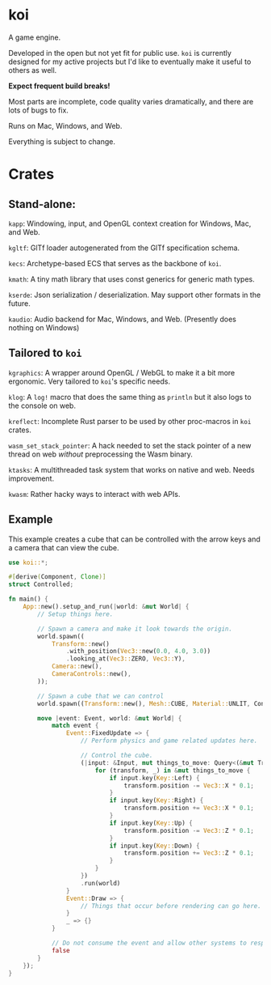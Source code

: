 # koi

A game engine. 

Developed in the open but not yet fit for public use. `koi` is currently designed for my active projects but I'd like to eventually make it useful to others as well.

**Expect frequent build breaks!**

Most parts are incomplete, code quality varies dramatically, and there are lots of bugs to fix. 

Runs on Mac, Windows, and Web.

Everything is subject to change.

# Crates

## Stand-alone:

`kapp`: Windowing, input, and OpenGL context creation for Windows, Mac, and Web.

`kgltf`: GlTf loader autogenerated from the GlTf specification schema. 

`kecs`: Archetype-based ECS that serves as the backbone of `koi`.

`kmath`: A tiny math library that uses const generics for generic math types.

`kserde`: Json serialization / deserialization. May support other formats in the future.

`kaudio`: Audio backend for Mac, Windows, and Web. (Presently does nothing on Windows)


## Tailored to `koi`

`kgraphics`: A wrapper around OpenGL / WebGL to make it a bit more ergonomic. Very tailored to `koi`'s specific needs.

`klog`: A `log!` macro that does the same thing as `println` but it also logs to the console on web.

`kreflect`: Incomplete Rust parser to be used by other proc-macros in `koi` crates. 

`wasm_set_stack_pointer`: A hack needed to set the stack pointer of a new thread on web *without* preprocessing the Wasm binary.

`ktasks`: A multithreaded task system that works on native and web. Needs improvement.

`kwasm`: Rather hacky ways to interact with web APIs.


## Example

This example creates a cube that can be controlled with the arrow keys and a camera that can view the cube.

```rust
use koi::*;

#[derive(Component, Clone)]
struct Controlled;

fn main() {
    App::new().setup_and_run(|world: &mut World| {
        // Setup things here.

        // Spawn a camera and make it look towards the origin.
        world.spawn((
            Transform::new()
                .with_position(Vec3::new(0.0, 4.0, 3.0))
                .looking_at(Vec3::ZERO, Vec3::Y),
            Camera::new(),
            CameraControls::new(),
        ));

        // Spawn a cube that we can control
        world.spawn((Transform::new(), Mesh::CUBE, Material::UNLIT, Controlled));

        move |event: Event, world: &mut World| {
            match event {
                Event::FixedUpdate => {
                    // Perform physics and game related updates here.

                    // Control the cube.
                    (|input: &Input, mut things_to_move: Query<(&mut Transform, &Controlled)>| {
                        for (transform, _) in &mut things_to_move {
                            if input.key(Key::Left) {
                                transform.position -= Vec3::X * 0.1;
                            }
                            if input.key(Key::Right) {
                                transform.position += Vec3::X * 0.1;
                            }
                            if input.key(Key::Up) {
                                transform.position -= Vec3::Z * 0.1;
                            }
                            if input.key(Key::Down) {
                                transform.position += Vec3::Z * 0.1;
                            }
                        }
                    })
                    .run(world)
                }
                Event::Draw => {
                    // Things that occur before rendering can go here.
                }
                _ => {}
            }

            // Do not consume the event and allow other systems to respond to it.
            false
        }
    });
}

```
